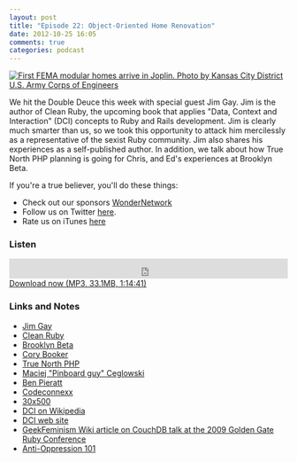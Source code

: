 ```yaml
---
layout: post
title: "Episode 22: Object-Oriented Home Renovation"
date: 2012-10-25 16:05
comments: true
categories: podcast
---
```


[![First FEMA modular homes arrive in Joplin. Photo by Kansas City District U.S. Army Corps of Engineers](http://farm7.staticflickr.com/6029/5967517006_fac5db6ddd_z.jpg)](http://www.flickr.com/photos/usace-kcd/5967517006 "First FEMA modular homes arrive in Joplin. Kansas City District U.S. Army Corps of Engineers")

We hit the Double Deuce this week with special guest Jim Gay. Jim is the author of Clean Ruby, the upcoming book that applies "Data, Context and Interaction" (DCI) concepts to Ruby and Rails development. Jim is clearly much smarter than us, so we took this opportunity to attack him mercilessly as a representative of the sexist Ruby community. Jim also shares his experiences as a self-published author. In addition, we talk about how True North PHP planning is going for Chris, and Ed's experiences at Brooklyn Beta.

If you're a true believer, you'll do these things:

* Check out our sponsors [WonderNetwork](https://wondernetwork.com/)
* Follow us on Twitter [here](https://twitter.com/dev_hell).
* Rate us on iTunes [here](http://itunes.apple.com/us/podcast/dev-hell/id489840699)

### Listen

<iframe frameborder="0" height="36px" scrolling="no" seamless src="https://simplecast.com/e/35279?style=dark" width="100%"></iframe>
<a href="http://audio.simplecast.com/35279.mp3" rel="enclosure">Download now (MP3, 33.1MB, 1:14:41)</a>

### Links and Notes

* [Jim Gay](http://twitter.com/saturnflyer)
* [Clean Ruby](http://www.clean-ruby.com/)
* [Brooklyn Beta](http://brooklynbeta.org)
* [Cory Booker](http://en.wikipedia.org/wiki/Cory_Booker)
* [True North PHP](http://truenorthphp.ca)
* [Maciej "Pinboard guy" Ceglowski](http://twitter.com/pinboard)
* [Ben Pieratt](http://twitter.com/pieratt)
* [Codeconnexx](http://codeconnexx.com)
* [30x500](http://unicornfree.com/30x500)
* [DCI on Wikipedia](http://en.wikipedia.org/wiki/Data,_Context,_and_Interaction)
* [DCI web site](http://fulloo.info/)
* [GeekFeminism Wiki article on CouchDB talk at the 2009 Golden Gate Ruby Conference](http://geekfeminism.wikia.com/wiki/CouchDB_talk)
* [Anti-Oppression 101](http://confreaks.com/videos/1089-madisonruby2012-anti-opression-101)
